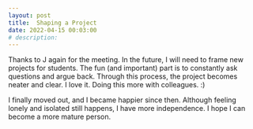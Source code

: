 ```yaml
---
layout: post
title:  Shaping a Project
date: 2022-04-15 00:03:00
# description: 
---
```


Thanks to J again for the meeting. In the future, I will need to frame new projects for students. The fun (and important) part is to constantly ask questions and argue back. Through this process, the project becomes neater and clear. I love it. Doing this more with colleagues. :)

I finally moved out, and I became happier since then. Although feeling lonely and isolated still happens, I have more independence. I hope I can become a more mature person.
